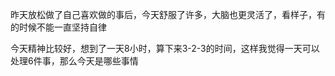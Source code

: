 昨天放松做了自己喜欢做的事后，今天舒服了许多，大脑也更灵活了，看样子，有的时候不能一直坚持自律

今天精神比较好，想到了一天8小时，算下来3-2-3的时间，这样我觉得一天可以处理6件事，那么今天是哪些事情